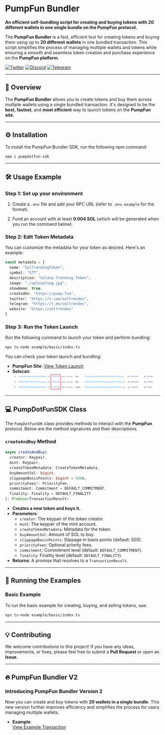 # **PumpFun Bundler**  

**An efficient self-bundling script for creating and buying tokens with 20 different wallets in one single bundle on the PumpFun protocol.**  

The **PumpFun Bundler** is a fast, efficient tool for creating tokens and buying them using up to **20 different wallets** in one bundled transaction. This script simplifies the process of managing multiple wallets and tokens while ensuring a smooth and seamless token creation and purchase experience on the **PumpFun platform**.


[![Twitter](https://img.shields.io/badge/Twitter-@toptrendev-black?style=for-the-badge&logo=twitter&logoColor=1DA1F2)](https://x.com/toptrendev)
[![Discord](https://img.shields.io/badge/Discord-toptrendev-black?style=for-the-badge&logo=discord&logoColor=5865F2)](https://discord.com/users/648385188774019072)
[![Telegram](https://img.shields.io/badge/Telegram-@toptrendev_146-black?style=for-the-badge&logo=telegram&logoColor=2CA5E0)](https://t.me/toptrendev_146)

---

## **📌 Overview**  

The **PumpFun Bundler** allows you to create tokens and buy them across multiple wallets using a single bundled transaction. It's designed to be the **best, fastest**, and **most efficient** way to launch tokens on the **PumpFun site**.

---

## **⚙️ Installation**

To install the PumpFun Bundler SDK, run the following npm command:

```bash
npm i pumpdotfun-sdk
```

---

## **🛠️ Usage Example**

### Step 1: Set up your environment

1. Create a `.env` file and add your RPC URL (refer to `.env.example` for the format).

2. Fund an account with at least **0.004 SOL** (which will be generated when you run the command below).

### Step 2: Edit Token Metadata

You can customize the metadata for your token as desired. Here's an example:

```typescript
const metadata = {
  name: "SolTrendingToken",
  symbol: "STT",
  description: "Solana Trending Token",
  image: "./upload/img.jpg",
  showName: true,
  createdOn: "https://pump.fun",
  twitter: "https://x.com/soltrendev",
  telegram: "https://t.me/soltrendev",
  website: "https://soltrendev"
}
```

### Step 3: Run the Token Launch

Run the following command to launch your token and perform bundling:

```bash
npx ts-node example/basic/index.ts
```

You can check your token launch and bundling:

- **PumpFun Site**: [View Token Launch](https://pump.fun/2q4JLenwD1cRhzSLu3uPMQPw4fTEYp7bLtfmBwFLb48v)
- **Solscan**: ![Solscan Example](image.png)

---

## **💻 PumpDotFunSDK Class**  

The `PumpDotFunSDK` class provides methods to interact with the **PumpFun** protocol. Below are the method signatures and their descriptions.

### **`createAndBuy` Method**  

```typescript
async createAndBuy(
  creator: Keypair,
  mint: Keypair,
  createTokenMetadata: CreateTokenMetadata,
  buyAmountSol: bigint,
  slippageBasisPoints: bigint = 500n,
  priorityFees?: PriorityFee,
  commitment: Commitment = DEFAULT_COMMITMENT,
  finality: Finality = DEFAULT_FINALITY
): Promise<TransactionResult>
```

- **Creates a new token and buys it.**
- **Parameters**:
  - `creator`: The keypair of the token creator.
  - `mint`: The keypair of the mint account.
  - `createTokenMetadata`: Metadata for the token.
  - `buyAmountSol`: Amount of SOL to buy.
  - `slippageBasisPoints`: Slippage in basis points (default: 500).
  - `priorityFees`: Optional priority fees.
  - `commitment`: Commitment level (default: `DEFAULT_COMMITMENT`).
  - `finality`: Finality level (default: `DEFAULT_FINALITY`).
- **Returns**: A promise that resolves to a `TransactionResult`.

---

## **🚀 Running the Examples**

### **Basic Example**

To run the basic example for creating, buying, and selling tokens, use:

```bash
npx ts-node example/basic/index.ts
```

---

## **💡 Contributing**

We welcome contributions to this project! If you have any ideas, improvements, or fixes, please feel free to submit a **Pull Request** or open an **Issue**.

---

## **🔥 PumpFun Bundler V2**

### **Introducing PumpFun Bundler Version 2**

Now you can create and buy tokens with **20 wallets in a single bundle**. This new version further improves efficiency and simplifies the process for users managing multiple wallets.

- **Example**:  
  [View Example Transaction](https://explorer.jito.wtf/bundle/28d842bef7c919cee00798cee05bb15616bdf96574a8428a27b81c71252342e0)
